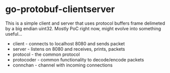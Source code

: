 go-protobuf-clientserver
========================

This is a simple client and server that uses protocol buffers frame delimeted by a big endian uint32. Mostly PoC right now, might evolve into something useful...

* client - connects to localhost 8080 and sends packet
* server - listens on 8080 and receives, prints, packets
* protocol - the common protocol
* protocoder - common functionality to decode/encode packets
* connchan - channel with incoming connections
